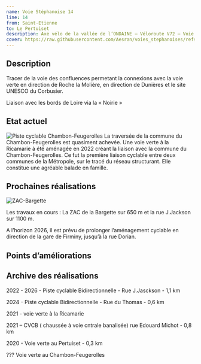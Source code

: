 ```yaml
---
name: Voie Stéphanoise 14
line: 14
from: Saint-Etienne
to: Le Pertuiset
description: Axe vélo de la vallée de l’ONDAINE – Véloroute V72 – Voie verte des Confluences
cover: https://raw.githubusercontent.com/Aesran/voies_stephanoises/refs/heads/main/assets/L14-voie-verte-vallee-de-l-Ondaine.png
---
```

## Description
Tracer de la voie des confluences permetant la connexions avec la voie verte en direction de Roche la Molière, en direction de Dunières et le site UNESCO du Corbusier.

Liaison avec les bords de Loire via la « Noirie »

## Etat actuel
![Piste cyclable Chambon-Feugerolles](https://raw.githubusercontent.com/Aesran/voies_stephanoises/refs/heads/main/assets/L14-piste-cyclable-Chambon-Feugerolles.png)
La traversée de la commune du Chambon-Feugerolles est quasiment achevée. 
Une voie verte à la Ricamarie à été aménagée en 2022 créant la liaison avec la commune du Chambon-Feugerolles. Ce fut la première liaison cyclable entre deux communes de la Métropole, sur le tracé du réseau structurant. Elle constitue une agréable balade en famille. 
 

## Prochaines réalisations 
![ZAC-Bargette](https://raw.githubusercontent.com/Aesran/voies_stephanoises/refs/heads/main/assets/L14-V72-voie-des-confluence-Ondaine-ZAC-Bargette.png)

Les travaux en cours : La ZAC de la Bargette sur 650 m et la rue J.Jackson sur 1100 m.

A l’horizon 2026, il est prévu de prolonger l’aménagement cyclable en direction de la gare de Firminy, jusqu’à la rue Dorian.


## Points d’améliorations


## Archive des réalisations


2022 - 2026 - Piste cyclable Bidirectionnelle - Rue J.Jasckson - 1,1 km

2024 - Piste cyclable Bidirectionnelle - Rue du Thomas - 0,6 km

2021 - voie verte à la Ricamarie 

2021 – CVCB ( chaussée à voie cntrale banalisée) rue Edouard Michot - 0,8 km

2020 - Voie verte au Pertuiset - 0,3 km 

??? Voie verte au Chambon-Feugerolles
